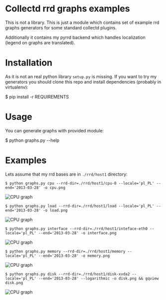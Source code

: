 Collectd rrd graphs examples
============================

This is not a library. This is just a module which contains set of example rrd graphs generators for some standard collectd plugins.

Additionally it contains my pyrrd backend which handles localization (legend on graphs are translated).

# Installation
As it is not an real python library `setup.py` is missing. If you want to try my generators you should clone this repo and install dependencies (probably in virtualenv):

$ pip install -r REQUIREMENTS

# Usage
You can generate graphs with provided module:

$ python graphs.py --help

# Examples

Lets assume that my rrd bases are in `./rrd/host1` directory:

    $ python graphs.py cpu --rrd-dir=./rrd/host1/cpu-0 --locale='pl_PL' --end='2013-03-28' -o cpu.png

![CPU graph](https://github.com/paluh/collectd-rrd-graphs-in-python/blob/master/examples/cpu.png?raw=true)


    $ python graphs.py load --rrd-dir=./rrd/host1/load --locale='pl_PL' --end='2013-03-28' -o load.png

![CPU graph](https://github.com/paluh/collectd-rrd-graphs-in-python/blob/master/examples/load.png?raw=true)


    $ python graphs.py interface --rrd-dir=./rrd/host1/inteface-eth0 --locale='pl_PL' --end='2013-03-28' -o interface.png

![CPU graph](https://github.com/paluh/collectd-rrd-graphs-in-python/blob/master/examples/interface.png?raw=true)


    $ python graphs.py memory --rrd-dir=./rrd/host1/memory --locale='pl_PL' --end='2013-03-28' -o memory.png

![CPU graph](https://github.com/paluh/collectd-rrd-graphs-in-python/blob/master/examples/memory.png?raw=true)


    $ python graphs.py disk --rrd-dir=./rrd/host1/disk-xvda2 --locale='pl_PL' --end='2013-03-28' --logarithmic -o disk.png && gqview disk.png

![CPU graph](https://github.com/paluh/collectd-rrd-graphs-in-python/blob/master/examples/disk.png?raw=true)
